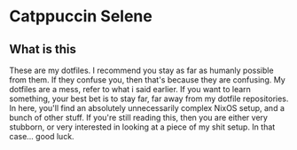 # Catppuccin Selene
## What is this
These are my dotfiles. I recommend you stay as far as humanly possible from them.
If they confuse you, then that's because they are confusing. My dotfiles are a mess, refer to what i said earlier.
If you want to learn something, your best bet is to stay far, far away from my dotfile repositories.
In here, you'll find an absolutely unnecessarily complex NixOS setup, and a bunch of other stuff.
If you're still reading this, then you are either very stubborn, or very interested in looking at a piece of my shit setup. In that case... good luck.
